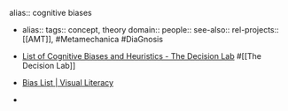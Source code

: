 alias:: cognitive biases

- alias::
  tags:: concept, theory
  domain::
  people::
  see-also::
  rel-projects:: [[AMT]], #Metamechanica #DiaGnosis

- [List of Cognitive Biases and Heuristics - The Decision Lab](https://thedecisionlab.com/biases) #[[The Decision Lab]]
- [Bias List | Visual Literacy](https://www.visual-literacy.org/bias-list/)
-
